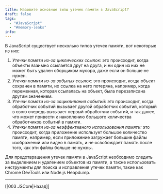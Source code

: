 ```yaml
---
title: Назовите основные типы утечек памяти в JavaScript?
draft: false
tags:
  - "#JavaScript"
  - "#memory-leaks"
info:
---
```

В JavaScript существует несколько типов утечек памяти, вот некоторые из них:

1. _Утечки памяти из-за циклических ссылок:_ это происходит, когда объекты взаимно ссылается друг на друга, и ни один из них не может быть удален сборщиком мусора, даже если он больше не нужен.
2. _Утечки памяти из-за забытых ссылок:_ это происходит, когда объект сохранен в памяти, но ссылка на него потеряна, например, когда переменная, которая ссылалась на объект, была перезаписана другим значением.
3. _Утечки памяти из-за зацикливания событий_: это происходит, когда обработчик событий вызывает другой обработчик событий, который в свою очередь вызывает первый обработчик событий, и так далее, что может привести к накоплению большого количества обработчиков событий в памяти.
4. _Утечки памяти из-за неэффективного использования памяти:_ это происходит, когда приложение использует большое количество памяти, например, если приложение загружает большие файлы изображений или видео в память, и не освобождает память после того, как эти файлы больше не нужны.

Для предотвращения утечек памяти в JavaScript необходимо следить за выделением и удалением объектов из памяти, а также использовать инструменты для поиска и исправления утечек памяти, такие как Chrome DevTools или Node.js Heapdump.

---

[[003 JSCore|Назад]]